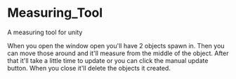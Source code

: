 # Measuring_Tool
A measuring tool for unity

When you open the window open you'll have 2 objects spawn in. Then you can move those around and it'll measure from the middle of the object. After that it'll take a little time to update or you can click the manual update button. When you close it'll delete the objects it created.
